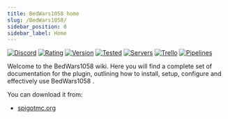 ```yaml
---
title: BedWars1058 home
slug: /BedWars1058/
sidebar_position: 0
sidebar_label: Home
---
```


[![Discord](https://img.shields.io/discord/201345265821679617)](https://discord.gg/XdJfN2X)
[![Rating](https://img.shields.io/spiget/stars/50942)](https://www.spigotmc.org/resources/50942)
[![Version](https://img.shields.io/spiget/version/50942)](https://www.spigotmc.org/resources/50942)
[![Tested](https://img.shields.io/spiget/tested-versions/50942)](https://www.spigotmc.org/resources/50942)
[![Servers](https://img.shields.io/bstats/servers/1885)](https://bstats.org/plugin/bukkit/BedWars1058)
[![Trello](https://img.shields.io/badge/trello-to--do-blue)](https://trello.com/b/U1gg8nVM/bedwars1058)
[![Pipelines](https://gitlab.com/andrei1058/BedWars1058/badges/master/pipeline.svg)](https://gitlab.com/andrei1058/BedWars1058/pipelines)

Welcome to the BedWars1058 wiki. Here you will find a complete set of documentation for the plugin, outlining how to install, setup, configure and effectively use BedWars1058 .

You can download it from: 
* [spigotmc.org](https://www.spigotmc.org/resources/bedwars1058-opensource.97320/)